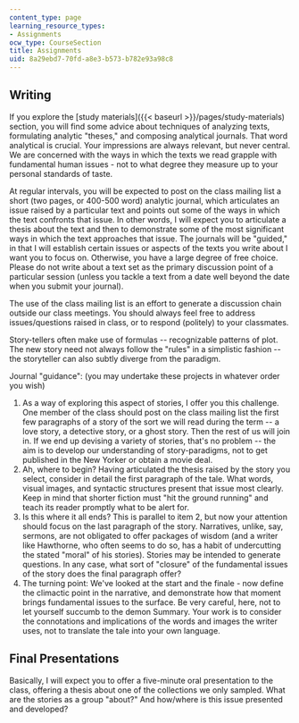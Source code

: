 ```yaml
---
content_type: page
learning_resource_types:
- Assignments
ocw_type: CourseSection
title: Assignments
uid: 8a29ebd7-70fd-a8e3-b573-b782e93a98c8
---
```


Writing
-------

If you explore the [study materials]({{< baseurl >}}/pages/study-materials) section, you will find some advice about techniques of analyzing texts, formulating analytic "theses," and composing analytical journals. That word analytical is crucial. Your impressions are always relevant, but never central. We are concerned with the ways in which the texts we read grapple with fundamental human issues - not to what degree they measure up to your personal standards of taste.

At regular intervals, you will be expected to post on the class mailing list a short (two pages, or 400-500 word) analytic journal, which articulates an issue raised by a particular text and points out some of the ways in which the text confronts that issue. In other words, I will expect you to articulate a thesis about the text and then to demonstrate some of the most significant ways in which the text approaches that issue. The journals will be "guided," in that I will establish certain issues or aspects of the texts you write about I want you to focus on. Otherwise, you have a large degree of free choice. Please do not write about a text set as the primary discussion point of a particular session (unless you tackle a text from a date well beyond the date when you submit your journal).

The use of the class mailing list is an effort to generate a discussion chain outside our class meetings. You should always feel free to address issues/questions raised in class, or to respond (politely) to your classmates.

Story-tellers often make use of formulas -- recognizable patterns of plot. The new story need not always follow the "rules" in a simplistic fashion -- the storyteller can also subtly diverge from the paradigm.

Journal "guidance": (you may undertake these projects in whatever order you wish)

1.  As a way of exploring this aspect of stories, I offer you this challenge. One member of the class should post on the class mailing list the first few paragraphs of a story of the sort we will read during the term -- a love story, a detective story, or a ghost story. Then the rest of us will join in. If we end up devising a variety of stories, that's no problem -- the aim is to develop our understanding of story-paradigms, not to get published in the New Yorker or obtain a movie deal.
2.  Ah, where to begin? Having articulated the thesis raised by the story you select, consider in detail the first paragraph of the tale. What words, visual images, and syntactic structures present that issue most clearly. Keep in mind that shorter fiction must "hit the ground running" and teach its reader promptly what to be alert for.
3.  Is this where it all ends? This is parallel to item 2, but now your attention should focus on the last paragraph of the story. Narratives, unlike, say, sermons, are not obligated to offer packages of wisdom (and a writer like Hawthorne, who often seems to do so, has a habit of undercutting the stated "moral" of his stories). Stories may be intended to generate questions. In any case, what sort of "closure" of the fundamental issues of the story does the final paragraph offer?
4.  The turning point: We've looked at the start and the finale - now define the climactic point in the narrative, and demonstrate how that moment brings fundamental issues to the surface. Be very careful, here, not to let yourself succumb to the demon Summary. Your work is to consider the connotations and implications of the words and images the writer uses, not to translate the tale into your own language.

Final Presentations
-------------------

Basically, I will expect you to offer a five-minute oral presentation to the class, offering a thesis about one of the collections we only sampled. What are the stories as a group "about?" And how/where is this issue presented and developed?